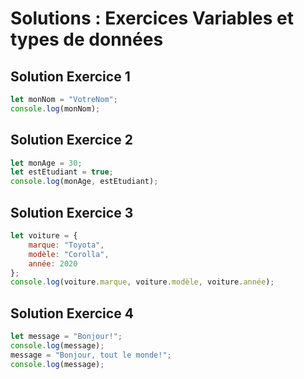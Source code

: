 # Solutions : Exercices Variables et types de données

## Solution Exercice 1
```javascript
let monNom = "VotreNom";
console.log(monNom);
```

## Solution Exercice 2
```Javascript
let monAge = 30;
let estEtudiant = true;
console.log(monAge, estEtudiant);
```

## Solution Exercice 3
```Javascript
let voiture = {
    marque: "Toyota",
    modèle: "Corolla",
    année: 2020
};
console.log(voiture.marque, voiture.modèle, voiture.année);
```

## Solution Exercice 4
```Javascript
let message = "Bonjour!";
console.log(message);
message = "Bonjour, tout le monde!";
console.log(message);
```